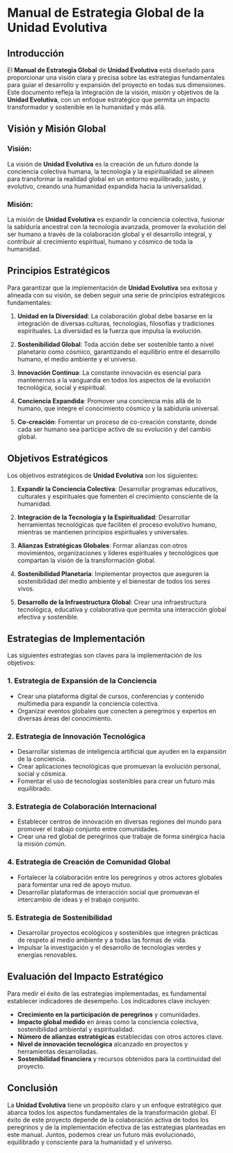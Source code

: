 # **Manual de Estrategia Global de la Unidad Evolutiva**

## **Introducción**

El **Manual de Estrategia Global** de **Unidad Evolutiva** está diseñado para proporcionar una visión clara y precisa sobre las estrategias fundamentales para guiar el desarrollo y expansión del proyecto en todas sus dimensiones. Este documento refleja la integración de la visión, misión y objetivos de la **Unidad Evolutiva**, con un enfoque estratégico que permita un impacto transformador y sostenible en la humanidad y más allá.

## **Visión y Misión Global**

### **Visión:**
La visión de **Unidad Evolutiva** es la creación de un futuro donde la conciencia colectiva humana, la tecnología y la espiritualidad se alineen para transformar la realidad global en un entorno equilibrado, justo, y evolutivo, creando una humanidad expandida hacia la universalidad.

### **Misión:**
La misión de **Unidad Evolutiva** es expandir la conciencia colectiva, fusionar la sabiduría ancestral con la tecnología avanzada, promover la evolución del ser humano a través de la colaboración global y el desarrollo integral, y contribuir al crecimiento espiritual, humano y cósmico de toda la humanidad.

## **Principios Estratégicos**

Para garantizar que la implementación de **Unidad Evolutiva** sea exitosa y alineada con su visión, se deben seguir una serie de principios estratégicos fundamentales:

1. **Unidad en la Diversidad**:
   La colaboración global debe basarse en la integración de diversas culturas, tecnologías, filosofías y tradiciones espirituales. La diversidad es la fuerza que impulsa la evolución.

2. **Sostenibilidad Global**:
   Toda acción debe ser sostenible tanto a nivel planetario como cósmico, garantizando el equilibrio entre el desarrollo humano, el medio ambiente y el universo.

3. **Innovación Continua**:
   La constante innovación es esencial para mantenernos a la vanguardia en todos los aspectos de la evolución tecnológica, social y espiritual.

4. **Conciencia Expandida**:
   Promover una conciencia más allá de lo humano, que integre el conocimiento cósmico y la sabiduría universal.

5. **Co-creación**:
   Fomentar un proceso de co-creación constante, donde cada ser humano sea partícipe activo de su evolución y del cambio global.

## **Objetivos Estratégicos**

Los objetivos estratégicos de **Unidad Evolutiva** son los siguientes:

1. **Expandir la Conciencia Colectiva**:
   Desarrollar programas educativos, culturales y espirituales que fomenten el crecimiento consciente de la humanidad.

2. **Integración de la Tecnología y la Espiritualidad**:
   Desarrollar herramientas tecnológicas que faciliten el proceso evolutivo humano, mientras se mantienen principios espirituales y universales.

3. **Alianzas Estratégicas Globales**:
   Formar alianzas con otros movimientos, organizaciones y líderes espirituales y tecnológicos que compartan la visión de la transformación global.

4. **Sostenibilidad Planetaria**:
   Implementar proyectos que aseguren la sostenibilidad del medio ambiente y el bienestar de todos los seres vivos.

5. **Desarrollo de la Infraestructura Global**:
   Crear una infraestructura tecnológica, educativa y colaborativa que permita una interacción global efectiva y sostenible.

## **Estrategias de Implementación**

Las siguientes estrategias son claves para la implementación de los objetivos:

### **1. Estrategia de Expansión de la Conciencia**
   - Crear una plataforma digital de cursos, conferencias y contenido multimedia para expandir la conciencia colectiva.
   - Organizar eventos globales que conecten a peregrinos y expertos en diversas áreas del conocimiento.

### **2. Estrategia de Innovación Tecnológica**
   - Desarrollar sistemas de inteligencia artificial que ayuden en la expansión de la conciencia.
   - Crear aplicaciones tecnológicas que promuevan la evolución personal, social y cósmica.
   - Fomentar el uso de tecnologías sostenibles para crear un futuro más equilibrado.

### **3. Estrategia de Colaboración Internacional**
   - Establecer centros de innovación en diversas regiones del mundo para promover el trabajo conjunto entre comunidades.
   - Crear una red global de peregrinos que trabaje de forma sinérgica hacia la misión común.

### **4. Estrategia de Creación de Comunidad Global**
   - Fortalecer la colaboración entre los peregrinos y otros actores globales para fomentar una red de apoyo mutuo.
   - Desarrollar plataformas de interacción social que promuevan el intercambio de ideas y el trabajo conjunto.

### **5. Estrategia de Sostenibilidad**
   - Desarrollar proyectos ecológicos y sostenibles que integren prácticas de respeto al medio ambiente y a todas las formas de vida.
   - Impulsar la investigación y el desarrollo de tecnologías verdes y energías renovables.

## **Evaluación del Impacto Estratégico**

Para medir el éxito de las estrategias implementadas, es fundamental establecer indicadores de desempeño. Los indicadores clave incluyen:

- **Crecimiento en la participación de peregrinos** y comunidades.
- **Impacto global medido** en áreas como la conciencia colectiva, sostenibilidad ambiental y espiritualidad.
- **Número de alianzas estratégicas** establecidas con otros actores clave.
- **Nivel de innovación tecnológica** alcanzado en proyectos y herramientas desarrolladas.
- **Sostenibilidad financiera** y recursos obtenidos para la continuidad del proyecto.

## **Conclusión**

La **Unidad Evolutiva** tiene un propósito claro y un enfoque estratégico que abarca todos los aspectos fundamentales de la transformación global. El éxito de este proyecto depende de la colaboración activa de todos los peregrinos y de la implementación efectiva de las estrategias planteadas en este manual. Juntos, podemos crear un futuro más evolucionado, equilibrado y consciente para la humanidad y el universo.

